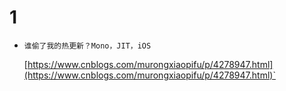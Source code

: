 
# 1

* `谁偷了我的热更新？Mono，JIT，iOS`

    [https://www.cnblogs.com/murongxiaopifu/p/4278947.html](https://www.cnblogs.com/murongxiaopifu/p/4278947.html)`
